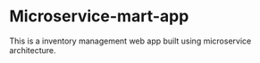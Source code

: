 # Microservice-mart-app
This is a inventory management web app built using microservice architecture.
